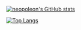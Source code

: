 [![neopoleon's GitHub stats](https://github-readme-stats-virid-delta.vercel.app/api?username=neopoleon&show_icons=true&include_all_commits=true&count_private=true)](https://github.com/anuraghazra/github-readme-stats)

[![Top Langs](https://github-readme-stats-virid-delta.vercel.app/api/top-langs/?username=neopoleon&layout=compact)](https://github.com/anuraghazra/github-readme-stats)

